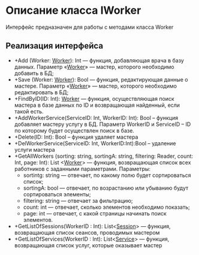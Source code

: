 # Описание класса IWorker
Интерфейс предназначен для работы с методами класса Worker

## Реализация интерфейса
* +Add (Worker: [Worker](https://github.com/To4ilko1/TatooParlor/blob/master/docs/Worker.md "объект класса Worker")): Int — функция, добавляющая врача в базу данных. Параметр «[Worker](https://github.com/To4ilko1/TatooParlor/blob/master/docs/Worker.md "объект класса Worker")» — мастер, которого необходимо добавить в БД;
* +Save (Worker: [Worker](https://github.com/To4ilko1/TatooParlor/blob/master/docs/Worker.md "объект класса Worker")): Bool — функция, редактирующая данные о мастере. Параметр «[Worker](https://github.com/To4ilko1/TatooParlor/blob/master/docs/Worker.md "объект класса Worker")» — мастер, которого необходимо редактировать в БД;
* +FindByID(ID: Int): [Worker](https://github.com/To4ilko1/TatooParlor/blob/master/docs/Worker.md "объект класса Worker") — функция, осуществляющая поиск мастера в базе данных по ID и возвращающая найденный, если такой есть. 
* +AddWorkerService(ServiceID: Int, WorkerID: Int): Bool – функция добавляет мастеру услугу в БД. Параметр WorkerID и ServiceID – ID по которому будет осуществлен поиск в базе.
* +Delete(ID: Int): Bool – функция удаляет мастера
* +DelWorkerService(ServiceID: Int, WorkerID:Int):Bool – удаление услуги мастера
* +GetAllWorkers (sorting: string, sortingA: string, filtering: Reader, count: Int, page: Int): List <[Worker](https://github.com/To4ilko1/TatooParlor/blob/master/docs/Worker.md "объект класса Worker")> — функция, возвращающая список всех работников с заданными параметрами.
Параметры: 
	* sortintg: string — отвечает, по какому полю будет сортироваться список;
	* sortingA: bool — отвечает, по возрастанию или убыванию будут сортироваться элементы;
	* filtering: string — отвечает за фильтрацию;
	* count: int — отвечает, сколько элементов необходимо показать;
	* page: int — отвечает, с какой страницы начинать поиск элементов.
* +GetListOfSessions(WorkerID : Int): List<[Session](https://github.com/To4ilko1/TatooParlor/blob/master/docs/Session.md "объект класса Session")> — функция, возвращающая список сеансов, проводимых мастером
* +GetListOfServices(WorkerID : Int): List<[Service](https://github.com/To4ilko1/TatooParlor/blob/master/docs/Service.md "объект класса Service")> — функция, возвращающая список услуг, которые оказывает мастер
